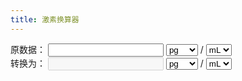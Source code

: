 ```yaml
---
title: 激素换算器
---
```


<link rel="stylesheet" href="main.css">

<form class="converter">
  <div class="original">
    <span>原数据：</span>
    <input type="text" name="val1" />
    <select name="in1">
      <option value="1">pg</option>
      <option value="1000">ng</option>
      <option value="1000000">ug</option>
      <option value="mol">pmol</option>
      <option value="mol1000">nmol</option>
    </select>
    <span>/</span>
    <select name="in2">
      <option value="1">mL</option>
      <option value="100">dL</option>
      <option value="1000">L</option>
    </select>
    <select name="in3" hidden>
      <option value="272.38">雌二醇</option>
      <option value="288.43">睾酮</option>
      <option value="23000">泌乳素</option>
      <option value="314.46">孕酮</option>
    </select>
  </div>
  <div class="converted">
    <span>转换为：</span>
    <input name="result" disabled />
    <select name="out1">
      <option value="1">pg</option>
      <option value="1000">ng</option>
      <option value="1000000">ug</option>
      <option value="mol">pmol</option>
      <option value="mol1000">nmol</option>
    </select>
    <span>/</span>
    <select name="out2">
      <option value="1">mL</option>
      <option value="100">dL</option>
      <option value="1000">L</option>
    </select>
    <select name="out3" hidden>
      <option value="272.38">雌二醇</option>
      <option value="288.43">睾酮</option>
      <option value="23000">泌乳素</option>
      <option value="314.46">孕酮</option>
    </select>
  </div>
</form>

<script src="main.js"></script>
